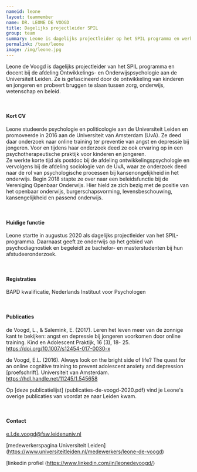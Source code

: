 ```yaml
---
nameid: leone
layout: teammember
name: DR. LEONE DE VOOGD
title: Dagelijks projectleider SPIL
group: team
summary: Leone is dagelijks projectleider op het SPIL programma en werkt als docent bij de afdeling Ontwikkelings- en Onderwijspsychologie aan de Universiteit Leiden. Ze promoveerde op een onderzoek naar angst en depressie bij jongeren en probeert bruggen te slaan tussen onderwijs, zorg, wetenschap en beleid.
permalink: /team/leone
image: /img/leone.jpg
---
```


Leone de Voogd is dagelijks projectleider van het SPIL programma en docent bij de afdeling Ontwikkelings- en Onderwijspsychologie aan de Universiteit Leiden. Ze is gefascineerd door de ontwikkeling van kinderen en jongeren en probeert bruggen te slaan tussen zorg, onderwijs, wetenschap en beleid.

<br>

#### Kort CV

Leone studeerde psychologie en politicologie aan de Universiteit Leiden en promoveerde in 2016 aan de Universiteit van Amsterdam (UvA). Ze deed daar onderzoek naar online training ter preventie van angst en depressie bij jongeren. Voor en tijdens haar onderzoek deed ze ook ervaring op in een psychotherapeutische praktijk voor kinderen en jongeren.  
Ze werkte korte tijd als postdoc bij de afdeling ontwikkelingspsychologie en vervolgens bij de afdeling sociologie van de UvA, waar ze onderzoek deed naar de rol van psychologische processen bij kansenongelijkheid in het onderwijs. Begin 2018 stapte ze over naar een beleidsfunctie bij de Vereniging Openbaar Onderwijs. Hier hield ze zich bezig met de positie van het openbaar onderwijs, burgerschapsvorming, levensbeschouwing, kansengelijkheid en passend onderwijs.

<br>

#### Huidige functie

Leone startte in augustus 2020 als dagelijks projectleider van het SPIL-programma. Daarnaast geeft ze onderwijs op het gebied van psychodiagnostiek en begeleidt ze bachelor- en masterstudenten bij hun afstudeeronderzoek.

<br>

#### Registraties

BAPD kwalificatie, Nederlands Instituut voor Psychologen

<br>

#### Publicaties

de Voogd, L., & Salemink, E. (2017). Leren het leven meer van de zonnige kant te bekijken: angst en depressie bij jongeren voorkomen door online training. Kind en Adolescent Praktijk, 16 (3), 18- 25. https://doi.org/10.1007/s12454-017-0030-x

de Voogd, E.L. (2016). Always look on the bright side of life? The quest for an online cognitive training to prevent adolescent anxiety and depression [proefschrift]. Universiteit van Amsterdam. https://hdl.handle.net/11245/1.545658

Op [deze publicatielijst] (publicaties-de-voogd-2020.pdf) vind je Leone's overige publicaties van voordat ze naar Leiden kwam.

<br>

#### Contact

e.l.de.voogd@fsw.leidenuniv.nl

[medewerkerspagina Universiteit Leiden] (https://www.universiteitleiden.nl/medewerkers/leone-de-voogd)

[linkedin profiel (https://www.linkedin.com/in/leonedevoogd/)

